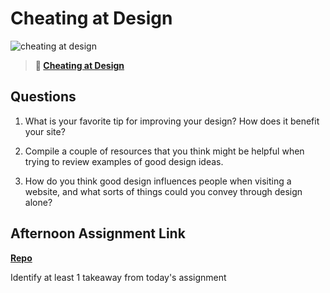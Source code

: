 # Cheating at Design

![cheating at design](https://bcw.blob.core.windows.net/public/img/courses/5247609446691139)

> **📖 [Cheating at Design](https://codeworksacademy.com/fs-student-guide/resources/wk1/04-Cheating-at-Design)**

## Questions

1. What is your favorite tip for improving your design? How does it benefit your site?

2. Compile a couple of resources that you think might be helpful when trying to review examples of good design ideas.

3. How do you think good design influences people when visiting a website, and what sorts of things could you convey through design alone?

## Afternoon Assignment Link

**[Repo](https://github.com/ElizabethKeyes/<ASSIGNMENT_REPO>)**

Identify at least 1 takeaway from today's assignment

